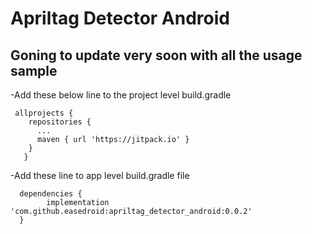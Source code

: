 # Apriltag Detector Android

## Goning to update very soon with all the usage sample

  -Add these below line to the project level build.gradle

     allprojects {
        repositories {
          ...
          maven { url 'https://jitpack.io' }
        }
	   }
     
   -Add these line to app level build.gradle file

      dependencies {
	        implementation 'com.github.easedroid:apriltag_detector_android:0.0.2'
	  }
